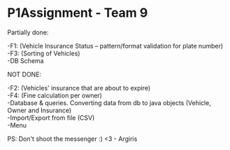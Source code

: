 # P1Assignment - Team 9

Partially done:

-F1: (Vehicle Insurance Status – pattern/format validation for plate number) <br />
-F3: (Sorting of Vehicles) <br />
-DB Schema

NOT DONE:

-F2: (Vehicles' insurance that are about to expire) <br />
-F4: (Fine calculation per owner) <br />
-Database & queries. Converting data from db to java objects (Vehicle, Owner and Insurance) <br />
-Import/Export from file (CSV) <br />
-Menu <br />

PS: Don't shoot the messenger :) <3 - Argiris
